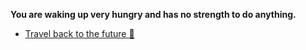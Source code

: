 **You are waking up very hungry and has no strength to do anything.**

- [Travel back to the future 🌠](1.md) 